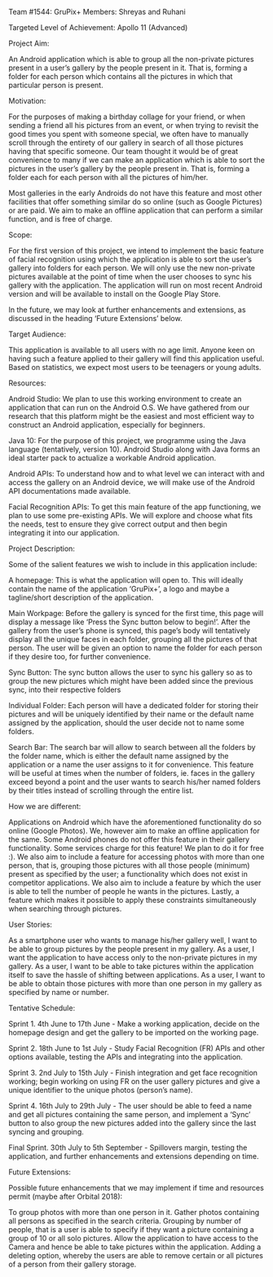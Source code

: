 Team #1544: GruPix+
Members: Shreyas and Ruhani

Targeted Level of Achievement: Apollo 11 (Advanced)

Project Aim: 

An Android application which is able to group all the non-private pictures present in a user’s gallery by the people present in it. That is, forming a folder for each person which contains all the pictures in which that particular person is present.

Motivation:

For the purposes of making a birthday collage for your friend, or when sending a friend all his pictures from an event, or when trying to revisit the good times you spent with someone special, we often have to manually scroll through the entirety of our gallery in search of all those pictures having that specific someone. Our team thought it would be of great convenience to many if we can make an application which is able to sort the pictures in the user’s gallery by the people present in. That is, forming a folder each for each person with all the pictures of him/her.

Most galleries in the early Androids do not have this feature and most other facilities that offer something similar do so online (such as Google Pictures) or are paid. We aim to make an offline application that can perform a similar function, and is free of charge.

Scope:

For the first version of this project, we intend to implement the basic feature of facial recognition using which the application is able to sort the user’s gallery into folders for each person. We will only use the new non-private pictures available at the point of time when the user chooses to sync his gallery with the application. The application will run on most recent Android version and will be available to install on the Google Play Store. 

In the future, we may look at further enhancements and extensions, as discussed in the heading ‘Future Extensions’ below.

Target Audience: 

This application is available to all users with no age limit. Anyone keen on having such a feature applied to their gallery will find this application useful. Based on statistics, we expect most users to be teenagers or young adults.

Resources: 

Android Studio: We plan to use this working environment to create an application that can run on the Android O.S. We have gathered from our research that this platform might be the easiest and most efficient way to construct an Android application, especially for beginners.

Java 10: For the purpose of this project, we programme using the Java language (tentatively, version 10). Android Studio along with Java forms an ideal starter pack to actualize a workable Android application.

Android APIs: To understand how and to what level we can interact with and access the gallery on an Android device, we will make use of the Android API documentations made available.

Facial Recognition APIs: To get this main feature of the app functioning, we plan to use some pre-existing APIs. We will explore and choose what fits the needs, test to ensure they give correct output and then begin integrating it into our application.

Project Description:   

Some of the salient features we wish to include in this application include:

A homepage: This is what the application will open to. This will ideally contain the name of the application ‘GruPix+’, a logo and maybe a tagline/short description of the application.

Main Workpage: Before the gallery is synced for the first time, this page will display a message like ‘Press the Sync button below to begin!’. After the gallery from the user’s phone is synced, this page’s body will tentatively display all the unique faces in each folder, grouping all the pictures of that person. The user will be given an option to name the folder for each person if they desire too, for further convenience. 

Sync Button: The sync button allows the user to sync his gallery so as to group the new pictures which might have been added since the previous sync, into their respective folders

Individual Folder: Each person will have a dedicated folder for storing their pictures and will be uniquely identified by their name or the default name assigned by the application, should the user decide not to name some folders. 

Search Bar: The search bar will allow to search between all the folders by the folder name, which is either the default name assigned by the application or a name the user assigns to it for convenience. This feature will be useful at times when the number of folders, ie. faces in the gallery exceed beyond a point and the user wants to search his/her named folders by their titles instead of scrolling through the entire list.

How we are different:

Applications on Android which have the aforementioned functionality do so online (Google Photos). We, however aim to make an offline application for the same.
Some Android phones do not offer this feature in their gallery functionality.
Some services charge for this feature! We plan to do it for free :).
We also aim to include a feature for accessing photos with more than one person, that is, grouping those pictures with all those people (minimum) present as specified by the user; a functionality which does not exist in competitor applications.
We also aim to include a feature by which the user is able to tell the number of people he wants in the pictures. 
Lastly, a feature which makes it possible to apply these constraints simultaneously when searching through pictures.

User Stories:

As a smartphone user who wants to manage his/her gallery well, I want to be able to group pictures by the people present in my gallery.
As a user, I want the application to have access only to the non-private pictures in my gallery.
As a user, I want to be able to take pictures within the application itself to save the hassle of shifting between applications.
As a user, I want to be able to obtain those pictures with more than one person in my gallery as specified by name or number.

Tentative Schedule:

Sprint 1. 4th June to 17th June - Make a working application, decide on the homepage design and get the gallery to be imported on the working page.

Sprint 2. 18th June to 1st July - Study Facial Recognition (FR) APIs and other options available, testing the APIs and integrating into the application.

Sprint 3. 2nd July to 15th July - Finish integration and get face recognition working; begin working on using FR on the user gallery pictures and give a unique identifier to the unique photos (person’s name).

Sprint 4. 16th July to 29th July - The user should be able to feed a name and get all pictures containing the same person, and implement a ‘Sync’ button to also group the new pictures added into the gallery since the last syncing and grouping.

Final Sprint. 30th July to 5th September - Spillovers margin, testing the application, and further enhancements and extensions depending on time.

Future Extensions:

Possible future enhancements that we may implement if time and resources permit (maybe after Orbital 2018):

To group photos with more than one person in it. Gather photos containing all persons as specified in the search criteria.
Grouping by number of people, that is a user is able to specify if they want a picture containing a group of 10 or all solo pictures.
Allow the application to have access to the Camera and hence be able to take pictures within the application.
Adding a deleting option, whereby the users are able to remove certain or all pictures of a person from their gallery storage.

